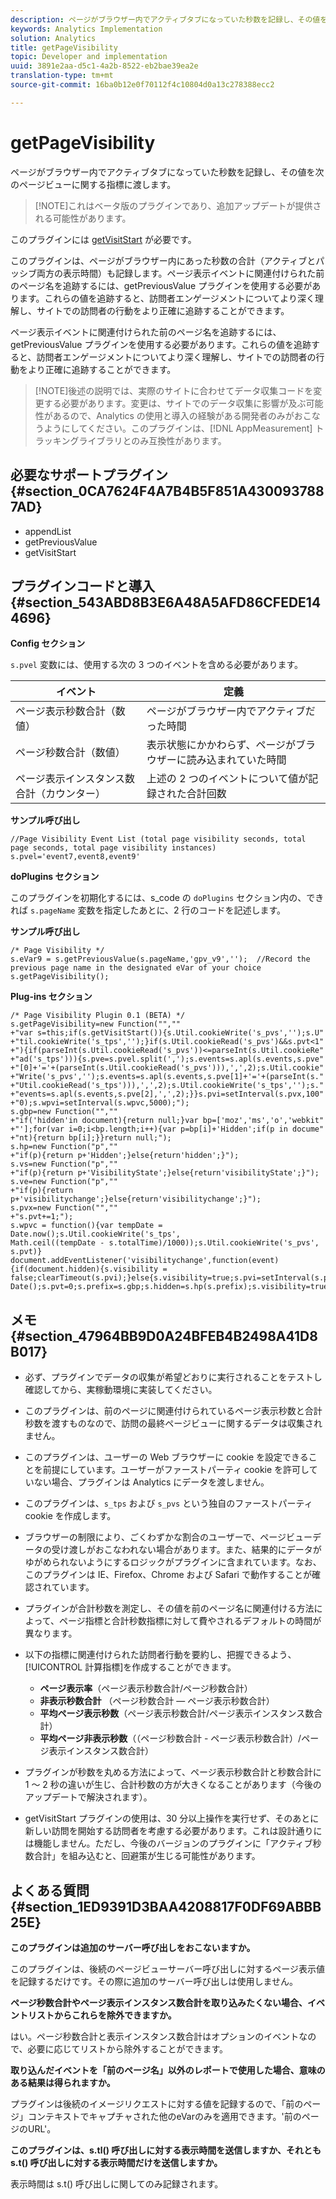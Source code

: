 ```yaml
---
description: ページがブラウザー内でアクティブタブになっていた秒数を記録し、その値を次のページビューに関する指標に渡します。
keywords: Analytics Implementation
solution: Analytics
title: getPageVisibility
topic: Developer and implementation
uuid: 3891e2aa-d5c1-4a2b-8522-eb2bae39ea2e
translation-type: tm+mt
source-git-commit: 16ba0b12e0f70112f4c10804d0a13c278388ecc2

---
```



# getPageVisibility

ページがブラウザー内でアクティブタブになっていた秒数を記録し、その値を次のページビューに関する指標に渡します。

> [!NOTE]これはベータ版のプラグインであり、追加アップデートが提供される可能性があります。

このプラグインには [getVisitStart](/help/implement/js-implementation/plugins/getvisitstart.md) が必要です。

このプラグインは、ページがブラウザー内にあった秒数の合計（アクティブとパッシブ両方の表示時間）も記録します。ページ表示イベントに関連付けられた前のページ名を追跡するには、getPreviousValue プラグインを使用する必要があります。これらの値を追跡すると、訪問者エンゲージメントについてより深く理解し、サイトでの訪問者の行動をより正確に追跡することができます。

ページ表示イベントに関連付けられた前のページ名を追跡するには、getPreviousValue プラグインを使用する必要があります。これらの値を追跡すると、訪問者エンゲージメントについてより深く理解し、サイトでの訪問者の行動をより正確に追跡することができます。

> [!NOTE]後述の説明では、実際のサイトに合わせてデータ収集コードを変更する必要があります。変更は、サイトでのデータ収集に影響が及ぶ可能性があるので、Analytics の使用と導入の経験がある開発者のみがおこなうようにしてください。このプラグインは、[!DNL AppMeasurement] トラッキングライブラリとのみ互換性があります。

## 必要なサポートプラグイン {#section_0CA7624F4A7B4B5F851A4300937887AD}

* appendList
* getPreviousValue
* getVisitStart

## プラグインコードと導入 {#section_543ABD8B3E6A48A5AFD86CFEDE144696}

**Config セクション**

`s.pvel` 変数には、使用する次の 3 つのイベントを含める必要があります。

| イベント | 定義 |
|---|---|
| ページ表示秒数合計（数値） | ページがブラウザー内でアクティブだった時間 |
| ページ秒数合計（数値） | 表示状態にかかわらず、ページがブラウザーに読み込まれていた時間 |
| ページ表示インスタンス数合計（カウンター） | 上述の 2 つのイベントについて値が記録された合計回数 |

**サンプル呼び出し**

```
//Page Visibility Event List (total page visibility seconds, total page seconds, total page visibility instances) 
s.pvel='event7,event8,event9' 
```

**doPlugins セクション**

このプラグインを初期化するには、s_code の `doPlugins` セクション内の、できれば `s.pageName` 変数を指定したあとに、2 行のコードを記述します。

**サンプル呼び出し**

```
/* Page Visibility */ 
s.eVar9 = s.getPreviousValue(s.pageName,'gpv_v9','');  //Record the previous page name in the designated eVar of your choice 
s.getPageVisibility(); 
```

**Plug-ins セクション**

```
/* Page Visibility Plugin 0.1 (BETA) */ 
s.getPageVisibility=new Function("","" 
+"var s=this;if(s.getVisitStart()){s.Util.cookieWrite('s_pvs','');s.U" 
+"til.cookieWrite('s_tps','');}if(s.Util.cookieRead('s_pvs')&&s.pvt<1" 
+"){if(parseInt(s.Util.cookieRead('s_pvs'))<=parseInt(s.Util.cookieRe" 
+"ad('s_tps'))){s.pve=s.pvel.split(',');s.events=s.apl(s.events,s.pve" 
+"[0]+'='+(parseInt(s.Util.cookieRead('s_pvs'))),',',2);s.Util.cookie" 
+"Write('s_pvs','');s.events=s.apl(s.events,s.pve[1]+'='+(parseInt(s." 
+"Util.cookieRead('s_tps'))),',',2);s.Util.cookieWrite('s_tps','');s." 
+"events=s.apl(s.events,s.pve[2],',',2);}}s.pvi=setInterval(s.pvx,100" 
+"0);s.wpvi=setInterval(s.wpvc,5000);"); 
s.gbp=new Function("","" 
+"if('hidden'in document){return null;}var bp=['moz','ms','o','webkit" 
+"'];for(var i=0;i<bp.length;i++){var p=bp[i]+'Hidden';if(p in docume" 
+"nt){return bp[i];}}return null;"); 
s.hp=new Function("p","" 
+"if(p){return p+'Hidden';}else{return'hidden';}"); 
s.vs=new Function("p","" 
+"if(p){return p+'VisibilityState';}else{return'visibilityState';}"); 
s.ve=new Function("p","" 
+"if(p){return p+'visibilitychange';}else{return'visibilitychange';}"); 
s.pvx=new Function("","" 
+"s.pvt+=1;"); 
s.wpvc = function(){var tempDate = Date.now();s.Util.cookieWrite('s_tps', 
Math.ceil((tempDate - s.totalTime)/1000));s.Util.cookieWrite('s_pvs', s.pvt)} 
document.addEventListener('visibilitychange',function(event){if(document.hidden){s.visibility = false;clearTimeout(s.pvi);}else{s.visibility=true;s.pvi=setInterval(s.pvx,1000);}});s.totalTime=new Date();s.pvt=0;s.prefix=s.gbp;s.hidden=s.hp(s.prefix);s.visibility=true;s.visibilityState=s.vs(s.prefix);s.visibilityEvent=s.ve(s.prefix); 
```

## メモ {#section_47964BB9D0A24BFEB4B2498A41D8B017}

* 必ず、プラグインでデータの収集が希望どおりに実行されることをテストし確認してから、実稼動環境に実装してください。
* このプラグインは、前のページに関連付けられているページ表示秒数と合計秒数を渡すものなので、訪問の最終ページビューに関するデータは収集されません。
* このプラグインは、ユーザーの Web ブラウザーに cookie を設定できることを前提にしています。ユーザーがファーストパーティ cookie を許可していない場合、プラグインは Analytics にデータを渡しません。
* このプラグインは、`s_tps` および `s_pvs` という独自のファーストパーティ cookie を作成します。

* ブラウザーの制限により、ごくわずかな割合のユーザーで、ページビューデータの受け渡しがおこなわれない場合があります。また、結果的にデータがゆがめられないようにするロジックがプラグインに含まれています。なお、このプラグインは IE、Firefox、Chrome および Safari で動作することが確認されています。
* プラグインが合計秒数を測定し、その値を前のページ名に関連付ける方法によって、ページ指標と合計秒数指標に対して費やされるデフォルトの時間が異なります。
* 以下の指標に関連付けられた訪問者行動を要約し、把握できるよう、[!UICONTROL 計算指標]を作成することができます。

   * **ページ表示率**（ページ表示秒数合計/ページ秒数合計）
   * **非表示秒数合計** （ページ秒数合計 — ページ表示秒数合計）
   * **平均ページ表示秒数**（ページ表示秒数合計/ページ表示インスタンス数合計）
   * **平均ページ非表示秒数**（（ページ秒数合計 - ページ表示秒数合計）/ページ表示インスタンス数合計）

* プラグインが秒数を丸める方法によって、ページ表示秒数合計と秒数合計に 1 ～ 2 秒の違いが生じ、合計秒数の方が大きくなることがあります（今後のアップデートで解決されます）。
* getVisitStart プラグインの使用は、30 分以上操作を実行せず、そのあとに新しい訪問を開始する訪問者を考慮する必要があります。これは設計通りには機能しません。ただし、今後のバージョンのプラグインに「アクティブ秒数合計」を組み込むと、回避策が生じる可能性があります。

## よくある質問 {#section_1ED9391D3BAA4208817F0DF69ABBB25E}

**このプラグインは追加のサーバー呼び出しをおこないますか。**

このプラグインは、後続のページビューサーバー呼び出しに対するページ表示値を記録するだけです。その際に追加のサーバー呼び出しは使用しません。

**ページ秒数合計やページ表示インスタンス数合計を取り込みたくない場合、イベントリストからこれらを除外できますか。**

はい。ページ秒数合計と表示インスタンス数合計はオプションのイベントなので、必要に応じてリストから除外することができます。

**取り込んだイベントを「前のページ名」以外のレポートで使用した場合、意味のある結果は得られますか。**

プラグインは後続のイメージリクエストに対する値を記録するので、「前のページ」コンテキストでキャプチャされた他のeVarのみを適用できます。'前のページのURL'。

**このプラグインは、s.tl() 呼び出しに対する表示時間を送信しますか、それとも s.t() 呼び出しに対する表示時間だけを送信しますか。**

表示時間は s.t() 呼び出しに関してのみ記録されます。
